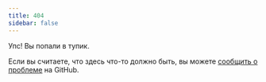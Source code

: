 ```yaml
---
title: 404
sidebar: false
---
```


Упс! Вы попали в тупик.

Если вы считаете, что здесь что-то должно быть, вы можете [сообщить о проблеме](https://github.com/numpy/numpy.org/issues) на GitHub.
